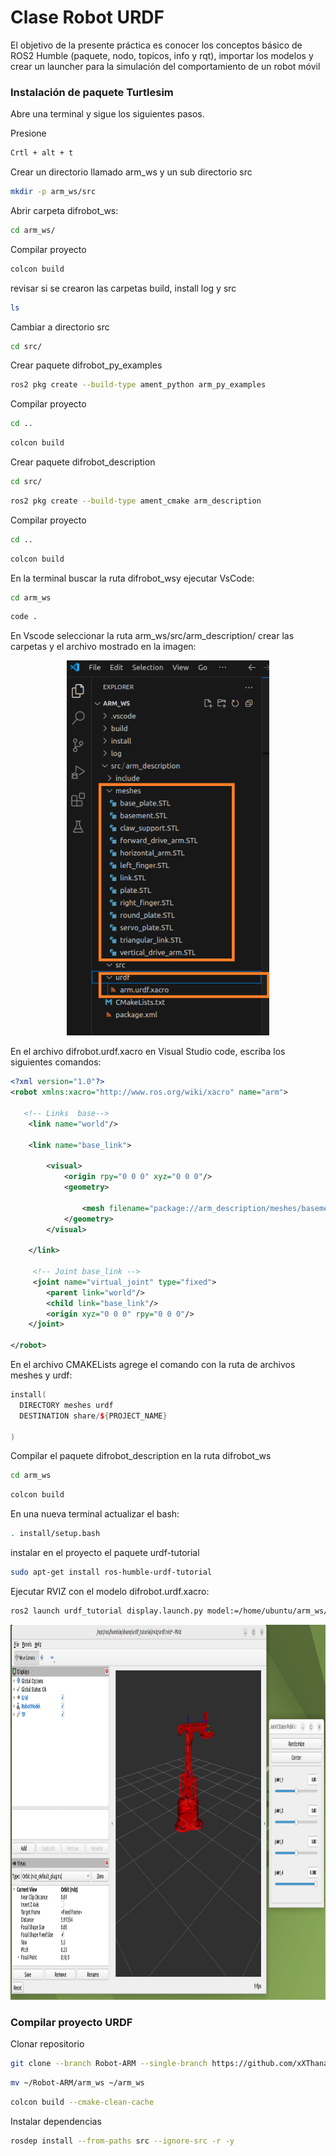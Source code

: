 # Clase Robot URDF


El objetivo de la presente práctica es conocer los conceptos básico de ROS2 Humble (paquete, nodo, topicos, info y rqt), importar los modelos y crear un launcher para la simulación del comportamiento de un robot móvil

### Instalación de paquete Turtlesim



Abre una terminal y sigue los siguientes pasos.

Presione 
```bash
Crtl + alt + t

```
Crear un directorio llamado arm_ws y un sub directorio src
```bash
mkdir -p arm_ws/src
```
Abrir carpeta difrobot_ws:
```bash
cd arm_ws/
```
Compilar proyecto
```bash
colcon build
```

revisar si se crearon las carpetas build, install log y src
```bash
ls
```
Cambiar a directorio src
```bash
cd src/
```

Crear paquete difrobot_py_examples
```bash
ros2 pkg create --build-type ament_python arm_py_examples
```
Compilar proyecto
```bash
cd ..
```
```bash
colcon build
```

Crear paquete difrobot_description
```bash
cd src/
```
```bash
ros2 pkg create --build-type ament_cmake arm_description
```
Compilar proyecto
```bash
cd ..
```
```bash
colcon build
```



En la terminal buscar la ruta difrobot_wsy ejecutar VsCode:
```bash
cd arm_ws
```
```bash
code .
```
En Vscode seleccionar la ruta arm_ws/src/arm_description/ crear las carpetas y el archivo mostrado en  la imagen:
<p align="center">
<img src="./Logos/CarpetaDes.png" height="600">
</p>

En el archivo difrobot.urdf.xacro en Visual Studio code, escriba los siguientes comandos:
```xml
<?xml version="1.0"?>
<robot xmlns:xacro="http://www.ros.org/wiki/xacro" name="arm">

   <!-- Links  base-->
    <link name="world"/>

    <link name="base_link">
        
        <visual>
            <origin rpy="0 0 0" xyz="0 0 0"/>
            <geometry>
               
                <mesh filename="package://arm_description/meshes/basement.STL" scale="0.01 0.01 0.01"/>
            </geometry>
        </visual>
       
    </link>

     <!-- Joint base_link -->  
     <joint name="virtual_joint" type="fixed">
        <parent link="world"/>
        <child link="base_link"/>
        <origin xyz="0 0 0" rpy="0 0 0"/>
    </joint> 

</robot>
```
En el archivo CMAKELists agrege el comando con la ruta de archivos meshes y urdf:

```c++
install(
  DIRECTORY meshes urdf
  DESTINATION share/${PROJECT_NAME}

)
```
Compilar el paquete difrobot_description en la ruta difrobot_ws
```bash
cd arm_ws
```
```bash
colcon build
```
En una nueva terminal actualizar el bash:
```bash
. install/setup.bash
```
instalar en el proyecto el paquete urdf-tutorial
```bash
sudo apt-get install ros-humble-urdf-tutorial
```
Ejecutar RVIZ con el modelo difrobot.urdf.xacro:
```bash
ros2 launch urdf_tutorial display.launch.py model:=/home/ubuntu/arm_ws/src/arm_description/urdf/arm.urdf.xacro
```

<p align="center">
<img src="./Logos/Rviz.png" height="600">
</p>


### Compilar proyecto URDF

Clonar repositorio

```bash
git clone --branch Robot-ARM --single-branch https://github.com/xXThanatosXx/RoboticaIndustrial.git

```

```bash
mv ~/Robot-ARM/arm_ws ~/arm_ws
```
```bash
colcon build --cmake-clean-cache
```
Instalar dependencias
```bash
rosdep install --from-paths src --ignore-src -r -y
```

